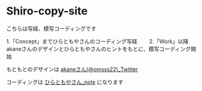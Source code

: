 # Shiro-copy-site

こちらは写経、模写コーディングです

1.「Concept」までひらともやさんのコーディング写経　　
2.「Work」以降　　
akaneさんのデザインとひらともやさんのヒントをもとに、模写コーディング開始



もともとのデザインは
[akaneさん(@omsss22)_Twitter](https://twitter.com/omsss22)

コーディングは
[ひらともやさん_note](https://note.com/tmy_schaf/n/n49a9b727c5b1)
になります